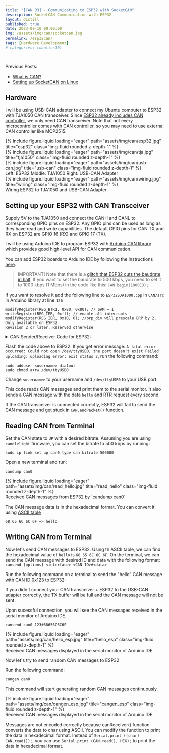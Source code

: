 ```yaml
---
title: "[CAN 03] - Communicating to ESP32 with SocketCAN" 
description: SocketCAN Communication with ESP32
layout: distill
published: true
date: 2023-09-10 00:00:00
img: /assets/img/can/socketcan.jpg
permalink: /esp32can/
tags: [Hardware Development]
# categories: robotics101

---
```


Previous Posts:
- [What is CAN?](/aboutcan/)
- [Setting up SocketCAN on Linux](/socketcan/)


## Hardware

I will be using USB-CAN adapter to connect my Ubuntu computer to ESP32 with TJA1050 CAN transceiver. Since [ESP32 already includes CAN controller](https://docs.espressif.com/projects/esp-idf/en/release-v3.3/api-reference/peripherals/can.html), we only need CAN transceiver. Note that not every microcontroller comes with CAN controller, so you may need to use external CAN controller like MCP2515.

<div class="row">
    <div class="col-sm mt-3 mt-md-0">
        {% include figure.liquid loading="eager" path="assets/img/can/esp32.jpg" title="esp32" class="img-fluid rounded z-depth-1" %}
    </div>
    <div class="col-sm mt-3 mt-md-0">
        {% include figure.liquid loading="eager" path="assets/img/can/tja.jpg" title="tja1050" class="img-fluid rounded z-depth-1" %}
    </div>
        <div class="col-sm mt-3 mt-md-0">
        {% include figure.liquid loading="eager" path="assets/img/can/usb-can.jpg" title="usb-can" class="img-fluid rounded z-depth-1" %}
    </div>
</div>
<div class="caption">
  Left: ESP32 Middle: TJA1050 Right: USB-CAN Adapter
</div>


<div class="row">
    <div class="col-sm mt-3 mt-md-0">
        {% include figure.liquid loading="eager" path="assets/img/can/wiring.jpg" title="wiring" class="img-fluid rounded z-depth-1" %}
    </div>
</div>
<div class="caption">
  Wiring ESP32 to TJA1050 and USB-CAN Adapter
</div>

## Setting up your ESP32 with CAN Transceiver

Supply 5V to the TJA1050 and connect the CANH and CANL to corresponding GPIO pins on ESP32. Any GPIO pins can be used as long as they have read and write capabilities.
The default GPIO pins for CAN TX and RX on ESP32 are GPIO 16 (RX) and GPIO 17 (TX). 

I will be using Arduino IDE to program ESP32 with [Arduino CAN library](https://github.com/sandeepmistry/arduino-CAN) which provides good high-level API for CAN communication.

You can add ESP32 boards to Arduino IDE by following the instructions [here](https://randomnerdtutorials.com/installing-the-esp32-board-in-arduino-ide-windows-instructions/).


>IMPORTANT! Note that there is a [glitch that ESP32 cuts the baudrate in half](https://github.com/sandeepmistry/arduino-CAN/issues/62). If you want to set the baudrate to 500 kbps, you need to set it to 1000 kbps (1 Mbps) in the code like this: `CAN.begin(1000E3);`

If you want to resolve it add the following line to `ESP32SJA1000.cpp` in `CAN/src` in Arduino library at line `126`
```
modifyRegister(REG_BTR1, 0x80, 0x80); // SAM = 1
writeRegister(REG_IER, 0xff); // enable all interrupts
modifyRegister(REG_IER, 0x10, 0); //brp_div will prescale BRP by 2. Only available on ESP32
Revision 2 or later. Reserved otherwise 
```


<details>
  <summary>CAN Sender/Receiver Code for ESP32:</summary>


```c++
//==================================================================================//
#include <CAN.h>
#define TX_GPIO_NUM 17 // Connects to CTX
#define RX_GPIO_NUM 16 // Connects to CRX
//==================================================================================//
void setup() {
 Serial.begin (115200);
 while (!Serial);
 delay (1000);
 Serial.println ("CAN Receiver/Receiver");
 // Set the pins
 CAN.setPins (RX_GPIO_NUM, TX_GPIO_NUM);
 // start the CAN bus at 500 kbps (Baudrate is cut in half)
 if (!CAN.begin (1000E3)) {
 Serial.println ("Starting CAN failed!");
 while (1);
 }
 else {
 Serial.println ("CAN Initialized");
 }
}
//==================================================================================//
void loop() {
 canSender();
 canReceiver();
}
//==================================================================================//
void canSender() {
 // send packet: id is 11 bits, packet can contain up to 8 bytes of data
 Serial.print ("Sending packet ... ");
 CAN.beginPacket (0x12); //sets the ID and clears the transmit buffer
 // CAN.beginExtendedPacket(0xabcdef);
 CAN.write ('h'); //write data to buffer. data is not sent until endPacket() is called.
 CAN.write ('e');
 CAN.write ('l');
 CAN.write ('l');
 CAN.write ('o');
 CAN.endPacket();
 Serial.print ("packet end ... ");
 //RTR packet with a requested data length
 CAN.beginPacket (0x12, 3, true);
 CAN.endPacket();
 Serial.println ("done");
 delay (1000);
}
//==================================================================================//
void canReceiver() {
 // try to parse packet
 int packetSize = CAN.parsePacket();
 if (packetSize) {
 // received a packet
 Serial.print ("Received ");
 if (CAN.packetExtended()) {
 Serial.print ("extended ");
 }
 if (CAN.packetRtr()) {
 // Remote transmission request, packet contains no data
 Serial.print ("RTR ");
 }
 Serial.print ("packet with id 0x");
 Serial.print (CAN.packetId(), HEX);
 if (CAN.packetRtr()) {
 Serial.print (" and requested length ");
 Serial.println (CAN.packetDlc());
 } else {
 Serial.print (" and length ");
 Serial.println (packetSize);
 // only print packet data for non-RTR packets
 while (CAN.available()) {
 Serial.print ((char) CAN.read());
 }
 Serial.println();
 }
 Serial.println();
 }
}
//==================================================================================//
```
</details>

Flash the code above to ESP32. If you get error message: `A fatal error occurred: Could not open /dev/ttyUSB0, the port doesn't exist Failed uploading: uploading error: exit status 2`, run the following command:
```
sudo adduser <username> dialout
sudo chmod a+rw /dev/ttyUSB0
```
Change `<username>` to your username and `/dev/ttyUSB0` to your USB port.


This code reads CAN messages and print them to the serial monitor. It also sends a CAN message with the data `hello` and RTR request every second.

If the CAN transceiver is connected correctly, ESP32 will fail to send the CAN message and get stuck in `CAN.endPacket()` function.


## Reading CAN from Terminal

Set the CAN state to `UP` with a desired bitrate. Assuming you are using `candlelight` firmware, you can set the bitrate to 500 kbps by running:
```
sudo ip link set up can0 type can bitrate 500000
```

Open a new terminal and run:
```
candump can0
```

<div class="row">
    <div class="col-sm mt-3 mt-md-0">
        {% include figure.liquid loading="eager" path="assets/img/can/read_hello.jpg" title="read_hello" class="img-fluid rounded z-depth-1" %}
    </div>
</div>
<div class="caption">
  Received CAN messages from ESP32 by `candump can0`
</div>

The CAN message data is in the hexadecimal format. You can convert it using [ASCII table](https://www.rapidtables.com/convert/number/hex-to-ascii.html)

`68 65 6C 6C 6F => hello`

## Writing CAN from Terminal

Now let's send CAN messages to ESP32. Using th ASCII table, we can find the hexadecimal value of `hello` is `68 65 6C 6C 6F`.
On the terminal, we can send the CAN message with desired ID and data with the following format: `cansend [options] <interface> <CAN ID>#<data>`

Run the following command on a terminal to send the "hello" CAN message with CAN ID 0x123 to ESP32:

If you didn't connect your CAN transceiver + ESP32 to the USB-CAN adapter correctly, the TX buffer will be full and the CAN message will not be sent.

Upon sucessful connection, you will see the CAN messages received in the serial monitor of Arduino IDE.

```
cansend can0 123#68656C6C6F
```
<div class="row">
    <div class="col-sm mt-3 mt-md-0">
        {% include figure.liquid loading="eager" path="assets/img/can/hello_esp.jpg" title="hello_esp" class="img-fluid rounded z-depth-1" %}
    </div>
</div>
<div class="caption">
  Received CAN messages displayed in the serial monitor of Arduino IDE
</div>


Now let's try to send random CAN messages to ESP32

Run the following command:
```
cangen can0
```
This command will start generating random CAN messages continuously. 


<div class="row">
    <div class="col-sm mt-3 mt-md-0">
        {% include figure.liquid loading="eager" path="assets/img/can/cangen_esp.jpg" title="cangen_esp" class="img-fluid rounded z-depth-1" %}
    </div>
</div>
<div class="caption">
  Received CAN messages displayed in the serial monitor of Arduino IDE
</div>

Messages are not encoded correctly because canReceiver() function converts the data to char using ASCII. You can modify the function to print the data in hexadecimal format.
Instead of `Serial.print ((char) CAN.read());`, you can use `Serial.print (CAN.read(), HEX);` to print the data in hexadecimal format.



